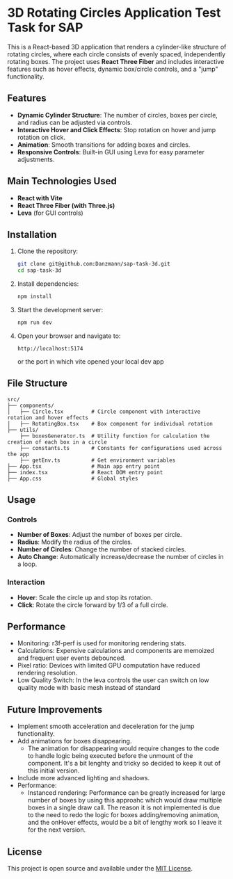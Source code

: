 # 3D Rotating Circles Application Test Task for SAP

This is a React-based 3D application that renders a cylinder-like structure of rotating circles, where each circle consists of evenly spaced, independently rotating boxes. The project uses **React Three Fiber** and includes interactive features such as hover effects, dynamic box/circle controls, and a "jump" functionality.

## Features

- **Dynamic Cylinder Structure**: The number of circles, boxes per circle, and radius can be adjusted via controls.
- **Interactive Hover and Click Effects**: Stop rotation on hover and jump rotation on click.
- **Animation**: Smooth transitions for adding boxes and circles.
- **Responsive Controls**: Built-in GUI using Leva for easy parameter adjustments.

## Main Technologies Used

- **React with Vite**
- **React Three Fiber (with Three.js)**
- **Leva** (for GUI controls)

## Installation

1. Clone the repository:
   ```bash
   git clone git@github.com:Danzmann/sap-task-3d.git
   cd sap-task-3d
   ```

2. Install dependencies:
   ```bash
   npm install
   ```

3. Start the development server:
   ```bash
   npm run dev
   ```

4. Open your browser and navigate to:
   ```
   http://localhost:5174
   ```
   or the port in which vite opened your local dev app

## File Structure

```plaintext
src/
├── components/
│   ├── Circle.tsx         # Circle component with interactive rotation and hover effects
│   ├── RotatingBox.tsx    # Box component for individual rotation
├── utils/
    ├── boxesGenerator.ts  # Utility function for calculation the creation of each box in a circle
    ├── constants.ts       # Constants for configurations used across the app
    ├── getEnv.ts          # Get environment variables
├── App.tsx                # Main app entry point
├── index.tsx              # React DOM entry point
├── App.css                # Global styles
```

## Usage

### Controls
- **Number of Boxes**: Adjust the number of boxes per circle.
- **Radius**: Modify the radius of the circles.
- **Number of Circles**: Change the number of stacked circles.
- **Auto Change**: Automatically increase/decrease the number of circles in a loop.

### Interaction
- **Hover**: Scale the circle up and stop its rotation.
- **Click**: Rotate the circle forward by 1/3 of a full circle.

## Performance

- Monitoring: r3f-perf is used for monitoring rendering stats.
- Calculations: Expensive calculations and components are memoized and frequent user events debounced.
- Pixel ratio: Devices with limited GPU computation have reduced rendering resolution.
- Low Quality Switch: In the leva controls the user can switch on low quality mode with basic mesh instead of standard

## Future Improvements
- Implement smooth acceleration and deceleration for the jump functionality. 
- Add animations for boxes disappearing.
  - The animation for disappearing would require changes to the code to handle logic being executed
  before the unmount of the component. It's a bit lenghty and tricky so decided to keep it out of this initial version.
- Include more advanced lighting and shadows.
- Performance:
  - Instanced rendering: Performance can be greatly increased for large number of boxes by using this approahc which would
  draw multiple boxes in a single draw call. The reason it is not implemented is due to the need to redo the logic for boxes adding/removing animation,
   and the onHover effects, would be a bit of lengthy work so I leave it for the next version.

## License

This project is open source and available under the [MIT License](LICENSE.md).

